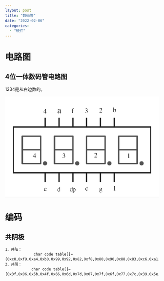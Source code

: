 ```yaml
---
layout: post
title: "数码管"
date: "2022-02-06"
categories: 
  - "硬件"
---
```


# 电路图

## 4位一体数码管电路图

1234是从右边数的。

[![](/assets/image/default/ATOVT09QD2ZTBQMYCKEN5.png)](http://127.0.0.1/?attachment_id=4370)

# 编码

## 共阴极

```
1、共阳：
             char code table[]={0xc0,0xf9,0xa4,0xb0,0x99,0x92,0x82,0xf8,0x80,0x90,0x88,0x83,0xc6,0xa1,0x86,0x8e};
2、共阴：
            char code table[]={0x3f,0x06,0x5b,0x4f,0x66,0x6d,0x7d,0x07,0x7f,0x6f,0x77,0x7c,0x39,0x5e,0x79,0x71};

```
